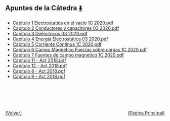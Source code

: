 
<html>
<body>
<h2>Apuntes de la Cátedra <a href="https://downgit.github.io/#/home?url=https://github.com/Apuntes-FIUBA/Apuntes-Electronica/tree/main/82 - Física/8202 - Fisica II/Apuntes de la Cátedra" style="font-size:20px">  ⬇️ </a></h2>
<ul>
    <li><a href="Capitulo 1 Electrostatica en el vacio 1C 2020.pdf">Capitulo 1 Electrostatica en el vacio 1C 2020.pdf</a></li>
    <li><a href="Capitulo 2 Conductores y capacitores 03 2020.pdf">Capitulo 2 Conductores y capacitores 03 2020.pdf</a></li>
    <li><a href="Capitulo 3 Dielectricos 03 2020.pdf">Capitulo 3 Dielectricos 03 2020.pdf</a></li>
    <li><a href="Capitulo 4 Energía Electrostática 03 2020.pdf">Capitulo 4 Energía Electrostática 03 2020.pdf</a></li>
    <li><a href="Capitulo 5 Corriente Continua 1C 2020.pdf">Capitulo 5 Corriente Continua 1C 2020.pdf</a></li>
    <li><a href="Capitulo 6 Campo Magnetico Fuerzas sobre cargas 1C 2020.pdf">Capitulo 6 Campo Magnetico Fuerzas sobre cargas 1C 2020.pdf</a></li>
    <li><a href="Capitulo 7 Fuentes de campo magnetico 1C 2020.pdf">Capitulo 7 Fuentes de campo magnetico 1C 2020.pdf</a></li>
    <li><a href="Capítulo 11 - Act 2018.pdf">Capítulo 11 - Act 2018.pdf</a></li>
    <li><a href="Capítulo 12 - Act 2018.pdf">Capítulo 12 - Act 2018.pdf</a></li>
    <li><a href="Capítulo 8 - Act 2018.pdf">Capítulo 8 - Act 2018.pdf</a></li>
    <li><a href="Capítulo 9 - Act 2018.pdf">Capítulo 9 - Act 2018.pdf</a></li>
</ul>
</body>
</html>











<br><br><br><br><br><a href="../" style="float: left">(Volver)</a> <a href="https://apuntes-fiuba.github.io/Apuntes-Electronica" style="float: right">(Página Principal)</a>
